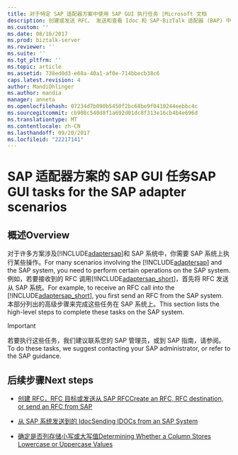 ```yaml
---
title: 对于特定 SAP 适配器方案中使用 SAP GUI 执行任务 |Microsoft 文档
description: 创建或发送 RFC、 发送和查看 Idoc 和 SAP-BizTalk 适配器 (BAP) 中的列存储中的大小写
ms.custom: ''
ms.date: 08/16/2017
ms.prod: biztalk-server
ms.reviewer: ''
ms.suite: ''
ms.tgt_pltfrm: ''
ms.topic: article
ms.assetid: 738ed0d3-e68a-40a1-af0e-714bbecb38c6
caps.latest.revision: 4
author: MandiOhlinger
ms.author: mandia
manager: anneta
ms.openlocfilehash: 07234d7b090b5450f2bc68be9f0410244eebbc4c
ms.sourcegitcommit: cb908c540d8f1a692d01dc8f313e16cb4b4e696d
ms.translationtype: MT
ms.contentlocale: zh-CN
ms.lasthandoff: 09/20/2017
ms.locfileid: "22217141"
---
```

# <a name="sap-gui-tasks-for-the-sap-adapter-scenarios"></a><span data-ttu-id="e42eb-103">SAP 适配器方案的 SAP GUI 任务</span><span class="sxs-lookup"><span data-stu-id="e42eb-103">SAP GUI tasks for the SAP adapter scenarios</span></span>

## <a name="overview"></a><span data-ttu-id="e42eb-104">概述</span><span class="sxs-lookup"><span data-stu-id="e42eb-104">Overview</span></span>
<span data-ttu-id="e42eb-105">对于许多方案涉及[!INCLUDE[adaptersap](../../includes/adaptersap-md.md)]和 SAP 系统中，你需要 SAP 系统上执行某些操作。</span><span class="sxs-lookup"><span data-stu-id="e42eb-105">For many scenarios involving the [!INCLUDE[adaptersap](../../includes/adaptersap-md.md)] and the SAP system, you need to perform certain operations on the SAP system.</span></span> <span data-ttu-id="e42eb-106">例如，若要接收到的 RFC 调用[!INCLUDE[adaptersap_short](../../includes/adaptersap-short-md.md)]，首先将 RFC 发送从 SAP 系统。</span><span class="sxs-lookup"><span data-stu-id="e42eb-106">For example, to receive an RFC call into the [!INCLUDE[adaptersap_short](../../includes/adaptersap-short-md.md)], you first send an RFC from the SAP system.</span></span> <span data-ttu-id="e42eb-107">本部分列出的高级步骤来完成这些任务在 SAP 系统上。</span><span class="sxs-lookup"><span data-stu-id="e42eb-107">This section lists the high-level steps to complete these tasks on the SAP system.</span></span>  
  
> [!IMPORTANT]
>  <span data-ttu-id="e42eb-108">若要执行这些任务，我们建议联系您的 SAP 管理员，或到 SAP 指南，请参阅。</span><span class="sxs-lookup"><span data-stu-id="e42eb-108">To do these tasks, we suggest contacting your SAP administrator, or refer to the SAP guidance.</span></span>  
  
## <a name="next-steps"></a><span data-ttu-id="e42eb-109">后续步骤</span><span class="sxs-lookup"><span data-stu-id="e42eb-109">Next steps</span></span>  
  
-   [<span data-ttu-id="e42eb-110">创建 RFC，RFC 目标或发送从 SAP RFC</span><span class="sxs-lookup"><span data-stu-id="e42eb-110">Create an RFC, RFC destination, or send an RFC from SAP</span></span>](creating-an-rfc-in-an-sap-system.md)  
  
-   [<span data-ttu-id="e42eb-111">从 SAP 系统发送到的 Idoc</span><span class="sxs-lookup"><span data-stu-id="e42eb-111">Sending IDOCs from an SAP System</span></span>](sending-idocs-from-an-sap-system.md)  
  
-   [<span data-ttu-id="e42eb-112">确定是否列存储小写或大写值</span><span class="sxs-lookup"><span data-stu-id="e42eb-112">Determining Whether a Column Stores Lowercase or Uppercase Values</span></span>](determining-whether-a-column-stores-lowercase-or-uppercase-values.md)  
  
